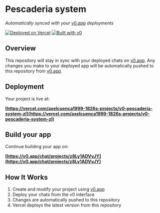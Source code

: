 # Pescaderia system

*Automatically synced with your [v0.app](https://v0.app) deployments*

[![Deployed on Vercel](https://img.shields.io/badge/Deployed%20on-Vercel-black?style=for-the-badge&logo=vercel)](https://vercel.com/axelcuenca1999-1826s-projects/v0-pescaderia-system-zl)
[![Built with v0](https://img.shields.io/badge/Built%20with-v0.app-black?style=for-the-badge)](https://v0.app/chat/projects/z8Ly1ADVvJY)

## Overview

This repository will stay in sync with your deployed chats on [v0.app](https://v0.app).
Any changes you make to your deployed app will be automatically pushed to this repository from [v0.app](https://v0.app).

## Deployment

Your project is live at:

**[https://vercel.com/axelcuenca1999-1826s-projects/v0-pescaderia-system-zl](https://vercel.com/axelcuenca1999-1826s-projects/v0-pescaderia-system-zl)**

## Build your app

Continue building your app on:

**[https://v0.app/chat/projects/z8Ly1ADVvJY](https://v0.app/chat/projects/z8Ly1ADVvJY)**

## How It Works

1. Create and modify your project using [v0.app](https://v0.app)
2. Deploy your chats from the v0 interface
3. Changes are automatically pushed to this repository
4. Vercel deploys the latest version from this repository